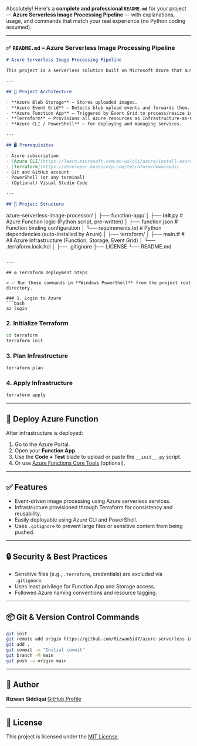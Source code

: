 Absolutely! Here's a **complete and professional `README.md`** for your project — **Azure Serverless Image Processing Pipeline** — with explanations, usage, and commands that match your real experience (no Python coding assumed).

---

### ✅ `README.md` – Azure Serverless Image Processing Pipeline

```markdown
# Azure Serverless Image Processing Pipeline

This project is a serverless solution built on Microsoft Azure that automatically processes and resizes images uploaded to Azure Blob Storage. The architecture uses **Azure Functions**, **Blob Storage**, **Event Grid**, and **Terraform** to provision infrastructure as code.

---

## 🧱 Project Architecture

- **Azure Blob Storage** – Stores uploaded images.
- **Azure Event Grid** – Detects blob upload events and forwards them.
- **Azure Function App** – Triggered by Event Grid to process/resize images.
- **Terraform** – Provisions all Azure resources as Infrastructure-as-Code (IaC).
- **Azure CLI / PowerShell** – For deploying and managing services.

---

## 🖥️ Prerequisites

- Azure subscription
- [Azure CLI](https://learn.microsoft.com/en-us/cli/azure/install-azure-cli)
- [Terraform](https://developer.hashicorp.com/terraform/downloads)
- Git and GitHub account
- PowerShell (or any terminal)
- (Optional) Visual Studio Code

---

## 📁 Project Structure

```

azure-serverless-image-processor/
│
├── function-app/
│   ├── **init**.py              # Azure Function logic (Python script, pre-written)
│   ├── function.json            # Function binding configuration
│   └── requirements.txt         # Python dependencies (auto-installed by Azure)
│
├── terraform/
│   ├── main.tf                  # All Azure infrastructure (Function, Storage, Event Grid)
│   └── .terraform.lock.hcl
│
├── .gitignore
├── LICENSE
└── README.md

````

---

## ⚙️ Terraform Deployment Steps

> ✅ Run these commands in **Windows PowerShell** from the project root directory.

### 1. Login to Azure
```bash
az login
````

### 2. Initialize Terraform

```bash
cd terraform
terraform init
```

### 3. Plan Infrastructure

```bash
terraform plan
```

### 4. Apply Infrastructure

```bash
terraform apply
```

---

## 🚀 Deploy Azure Function

After infrastructure is deployed:

1. Go to the Azure Portal.
2. Open your **Function App**.
3. Use the **Code + Test** blade to upload or paste the `__init__.py` script.
4. Or use [Azure Functions Core Tools](https://learn.microsoft.com/en-us/azure/azure-functions/functions-develop-local) (optional).

---

## ✅ Features

* Event-driven image processing using Azure serverless services.
* Infrastructure provisioned through Terraform for consistency and reusability.
* Easily deployable using Azure CLI and PowerShell.
* Uses `.gitignore` to prevent large files or sensitive content from being pushed.

---

## 🔒 Security & Best Practices

* Sensitive files (e.g., `.terraform`, credentials) are excluded via `.gitignore`.
* Uses least privilege for Function App and Storage access.
* Followed Azure naming conventions and resource tagging.

---

## 📦 Git & Version Control Commands

```bash
git init
git remote add origin https://github.com/RizwanSid7/azure-serverless-image-processor.git
git add .
git commit -m "Initial commit"
git branch -M main
git push -u origin main
```

---

## 📌 Author

**Rizwan Siddiqui**
[GitHub Profile](https://github.com/RizwanSid7)

---

## 📄 License

This project is licensed under the [MIT License](LICENSE).

```
